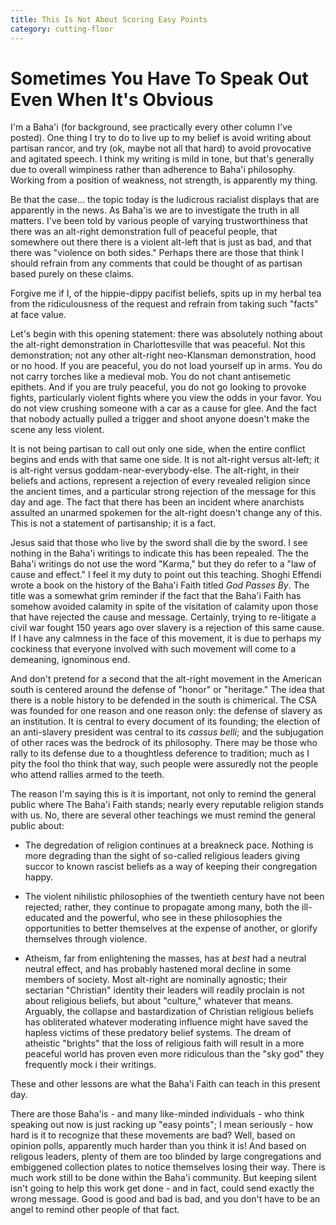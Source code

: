 ```yaml
---
title: This Is Not About Scoring Easy Points
category: cutting-floor
---
```


# Sometimes You Have To Speak Out Even When It's Obvious
I'm a Baha'i (for background, see practically every other column I've
posted). One thing I try to do to live up to my belief is avoid
writing about partisan rancor, and try (ok, maybe not all that hard)
to avoid provocative and agitated speech. I think my writing is mild
in tone, but that's generally due to overall wimpiness rather than
adherence to Baha'i philosophy. Working from a position of weakness,
not strength, is apparently my thing.

Be that the case... the topic today is the ludicrous racialist displays
that are apparently in the news. As Baha'is we are to investigate the
truth in all matters. I've been told by various people of varying
trustworthiness that there was an alt-right demonstration full of
peaceful people, that somewhere out there there is a violent alt-left
that is just as bad, and that there was "violence on both sides."
Perhaps there are those that think I should refrain from any comments
that could be thought of as partisan based purely on these claims.

Forgive me if I, of the hippie-dippy pacifist beliefs, spits up in my
herbal tea from the ridiculousness of the request and refrain from
taking such "facts" at face value.

Let's begin with this opening statement: there was absolutely nothing
about the alt-right demonstration in Charlottesville that was
peaceful. Not this demonstration; not any other alt-right neo-Klansman
demonstration, hood or no hood. If you are peaceful, you do not load
yourself up in arms. You do not carry torches like a medieval mob. You
do not chant antisemetic epithets. And if you are truly peaceful, you
do not go looking to provoke fights, particularly violent fights where
you view the odds in your favor. You do not view crushing someone with
a car as a cause for glee. And the fact that nobody actually pulled a
trigger and shoot anyone doesn't make the scene any less violent.

It is not being partisan to call out only one side, when the entire
conflict begins and ends with that same one side. It is not alt-right
versus alt-left; it is alt-right versus
goddam-near-everybody-else. The alt-right, in their beliefs and
actions, represent a rejection of every revealed religion since the
ancient times, and a particular strong rejection of the message for
this day and age. The fact that there has been an incident where
anarchists assulted an unarmed spokemen for the alt-right doesn't
change any of this. This is not a statement of partisanship; it is a
fact.

Jesus said that those who live by the sword shall die by the sword. I
see nothing in the Baha'i writings to indicate this has been
repealed. The the Baha'i writings do not use the word "Karma," but
they do refer to a "law of cause and effect." I feel it my duty to
point out this teaching. Shoghi Effendi wrote a book on the history of
the Baha'i Faith titled _God Passes By_. The title was a somewhat grim
reminder if the fact that the Baha'i Faith has somehow avoided
calamity in spite of the visitation of calamity upon those that have
rejected the cause and message. Certainly, trying to re-litigate a
civil war fought 150 years ago over slavery is a rejection of this
same cause. If I have any calmness in the face of this movement, it is
due to perhaps my cockiness that everyone involved with such movement
will come to a demeaning, ignominous end.

And don't pretend for a second that the alt-right movement in the
American south is centered around the defense of "honor" or "heritage." The
idea that there is a noble history to be defended in the south is
chimerical. The CSA was founded for one reason and one reason only:
the defense of slavery as an institution. It is central to every
document of its founding; the election of an anti-slavery president
was central to its _cassus belli_; and the subjugation of other races
was the bedrock of its philosophy. There may be those who rally to its
defense due to a thoughtless deference to tradition; much as I pity
the fool tho think that way, such people were assuredly not the people
who attend rallies armed to the teeth.

The reason I'm saying this is it is important, not only to remind the general
public where The Baha'i Faith stands; nearly every reputable
religion stands with us. No, there are several other teachings we must
remind the general public about:

* The degredation of religion continues at a breakneck pace. Nothing
  is more degrading than the sight of so-called religious leaders
  giving succor to known rascist beliefs as a way of keeping their
  congregation happy.

* The violent nihilistic philosophies of the twentieth century have
  not been rejected; rather, they continue to propagate among many,
  both the ill-educated and the powerful, who see in these
  philosophies the opportunities to better themselves at the expense
  of another, or glorify themselves through violence.

* Atheism, far from enlightening the masses, has at _best_ had a
  neutral neutral effect, and has probably hastened moral decline in
  some members of society. Most alt-right are nominally agnostic;
  their sectarian "Christian" identity their leaders will readily
  proclain is not about religious beliefs, but about "culture,"
  whatever that means. Arguably, the collapse and bastardization of
  Christian religious beliefs has obliterated whatever moderating
  influence might have saved the hapless victims of these predatory
  belief systems. The dream of atheistic "brights" that the loss of
  religious faith will result in a more peaceful world has proven even more
  ridiculous than the "sky god" they frequently mock i their writings.

These and other lessons are what the Baha'i Faith can teach in this
present day.

There are those Baha'is - and many like-minded individuals - who think
speaking out now is just racking up "easy points"; I mean seriously -
how hard is it to recognize that these movements are bad? Well, based
on opinion polls, apparently much harder than you think it is! And
based on religous leaders, plenty of them are too blinded by large
congregations and embiggened collection plates to notice themselves
losing their way. There is much work still to be done within the
Baha'i community. But keeping silent isn't going to help this work get
done - and in fact, could send exactly the wrong message. Good is good
and bad is bad, and you don't have to be an angel to remind other
people of that fact.
